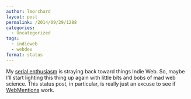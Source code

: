 ```yaml
---
author: lmorchard
layout: post
permalink: /2014/09/29/1288
categories:
  - Uncategorized
tags:
  - indieweb
  - webdev
format: status
---
```

My [serial enthusiasm][1] is straying back toward things Indie Web. So, maybe I&#8217;ll start lighting this thing up again with little bits and bobs of mad web science. This status post, in particular, is really just an excuse to see if [WebMentions][2] work.

 [1]: http://decafbad.com/blog/2006/05/26/confessions-of-a-serial-enthusiast/
 [2]: http://indiewebcamp.com/webmention
